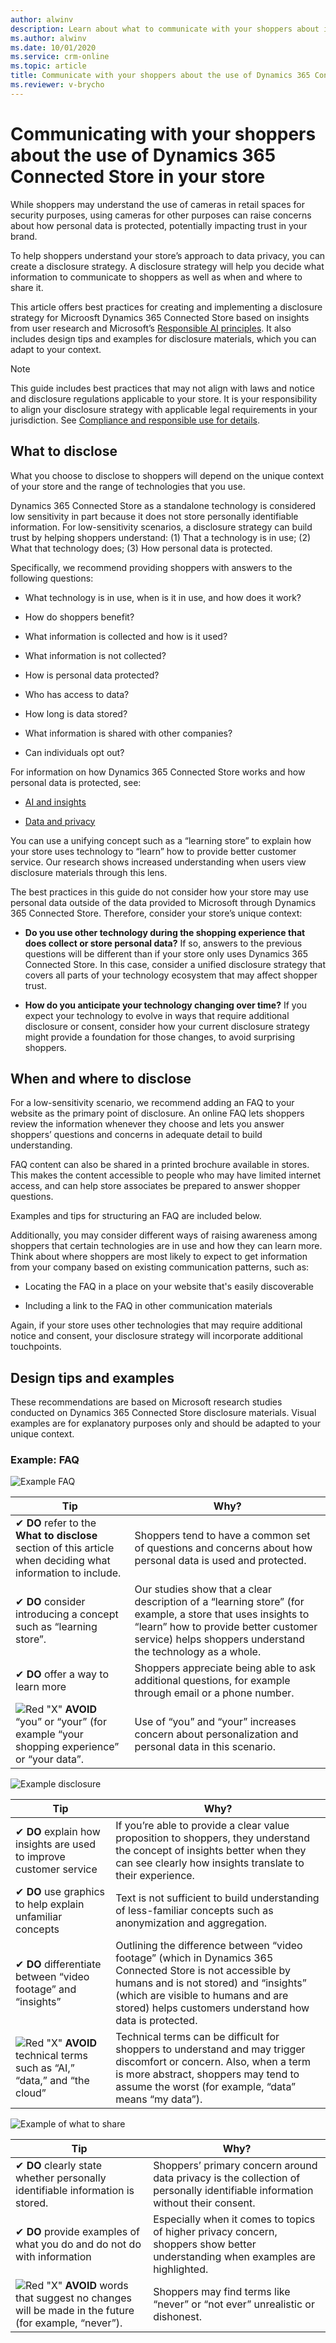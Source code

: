 ```yaml
---
author: alwinv
description: Learn about what to communicate with your shoppers about if you're Dynamics 365 Connected Store.
ms.author: alwinv
ms.date: 10/01/2020
ms.service: crm-online
ms.topic: article
title: Communicate with your shoppers about the use of Dynamics 365 Connected Store in your store
ms.reviewer: v-brycho
---
```


# Communicating with your shoppers about the use of Dynamics 365 Connected Store in your store

While shoppers may understand the use of cameras in retail spaces for security purposes, using cameras for other purposes can raise concerns about how personal data is protected, potentially impacting trust in your brand. 

To help shoppers understand your store’s approach to data privacy, you can create a disclosure strategy. A disclosure strategy will help you decide what information to communicate to shoppers as well as when and where to share it. 

This article offers best practices for creating and implementing a disclosure strategy for Microosft Dynamics 365 Connected Store based on insights from user research and Microsoft’s [Responsible AI principles](https://www.microsoft.com/en-us/ai/responsible-ai?activetab=pivot1%3aprimaryr6). It also includes design tips and examples for disclosure materials, which you can adapt to your context.  

> [!NOTE]
> This guide includes best practices that may not align with laws and notice and disclosure regulations applicable to your store. It is your responsibility to align your disclosure strategy with applicable legal requirements in your jurisdiction. See [Compliance and responsible use for details](compliance.md).  

## What to disclose

What you choose to disclose to shoppers will depend on the unique context of your store and the range of technologies that you use.

Dynamics 365 Connected Store as a standalone technology is considered low sensitivity in part because it does not store personally identifiable information. For low-sensitivity scenarios, a disclosure strategy can build trust by helping shoppers understand: (1) That a technology is in use; (2) What that technology does; (3) How personal data is protected.

Specifically, we recommend providing shoppers with answers to the following questions:

- What technology is in use, when is it in use, and how does it work?   

- How do shoppers benefit?

- What information is collected and how is it used?

- What information is not collected?

- How is personal data protected?

- Who has access to data?

- How long is data stored?

- What information is shared with other companies?

- Can individuals opt out?

For information on how Dynamics 365 Connected Store works and how personal data is protected, see:

- [AI and insights](ai-insights.md)

- [Data and privacy](data-privacy.md)

You can use a unifying concept such as a “learning store” to explain how your store uses technology to “learn” how to provide better customer service. Our research shows increased understanding when users view disclosure materials through this lens.

The best practices in this guide do not consider how your store may use personal data outside of the data provided to Microsoft through Dynamics 365 Connected Store. Therefore, consider your store’s unique context: 

- **Do you use other technology during the shopping experience that does collect or store personal data?** If so, answers to the previous questions will be different than if your store only uses Dynamics 365 Connected Store. In this case, consider a unified disclosure strategy that covers all parts of your technology ecosystem that may affect shopper trust.    

- **How do you anticipate your technology changing over time?** If you expect your technology to evolve in ways that require additional disclosure or consent, consider how your current disclosure strategy might provide a foundation for those changes, to avoid surprising shoppers.

## When and where to disclose  

For a low-sensitivity scenario, we recommend adding an FAQ to your website as the primary point of disclosure. An online FAQ lets shoppers review the information whenever they choose and lets you answer shoppers’ questions and concerns in adequate detail to build understanding. 

FAQ content can also be shared in a printed brochure available in stores. This makes the content accessible to people who may have limited internet access, and can help store associates be prepared to answer shopper questions.

Examples and tips for structuring an FAQ are included below.  

Additionally, you may consider different ways of raising awareness among shoppers that certain technologies are in use and how they can learn more. Think about where shoppers are most likely to expect to get information from your company based on existing communication patterns, such as:

- Locating the FAQ in a place on your website that's easily discoverable

- Including a link to the FAQ in other communication materials

Again, if your store uses other technologies that may require additional notice and consent, your disclosure strategy will incorporate additional touchpoints.   

## Design tips and examples

These recommendations are based on Microsoft research studies conducted on Dynamics 365 Connected Store disclosure materials. Visual examples are for explanatory purposes only and should be adapted to your unique context.

### Example: FAQ

![Example FAQ](media/faq-example.PNG "Example FAQ")
            
|Tip|Why?|
|-------------------------------------------|-------------------------------------------------------|
|✔ **DO** refer to  the **What to disclose** section of this article when deciding what information to include.|Shoppers tend to have a common set of questions and concerns about how personal data is used and protected.|
|✔ **DO** consider introducing a concept such as “learning store”. |Our studies show that a clear description of a “learning store” (for example, a store that uses insights to “learn” how to provide better customer service) helps shoppers understand the technology as a whole. |  
|✔ **DO** offer a way to learn more|	Shoppers appreciate being able to ask additional questions, for example through email or a phone number.|
|![Red "X"](media/avoid.PNG "Red X") **AVOID** “you” or “your” (for example “your shopping experience” or “your data”.|Use of “you” and “your” increases concern about personalization and personal data in this scenario.| 
                
![Example disclosure](media/disclosure-example.PNG "Example disclosure")

|Tip|Why?|
|-------------------------------------------|-------------------------------------------------------|
|✔ **DO** explain how insights are used to improve customer service|If you’re able to provide a clear value proposition to shoppers, they understand the concept of insights better when they can see clearly how insights translate to their experience.|
|✔ **DO** use graphics to help explain unfamiliar concepts|Text is not sufficient to build understanding of less-familiar concepts such as anonymization and aggregation.|
|✔ **DO** differentiate between “video footage” and “insights” |Outlining the difference between “video footage” (which in Dynamics 365 Connected Store is not accessible by humans and is not stored) and “insights” (which are visible to humans and are stored) helps customers understand how data is protected.|
|![Red "X"](media/avoid.PNG "Red X") **AVOID** technical terms such as “AI,” “data,” and  “the cloud”|Technical terms can be difficult for shoppers to understand and may trigger discomfort or concern. Also, when a term is more abstract, shoppers may tend to assume the worst (for example, “data” means “my data”). | 

![Example of what to share](media/what-to-share-example.PNG "Example of what to share")    

|Tip|Why?|
|-------------------------------------------|-------------------------------------------------------|
|✔ **DO** clearly state whether personally identifiable information is stored.|Shoppers’ primary concern around data privacy is the collection of personally identifiable information without their consent.|
|✔ **DO** provide examples of what you do and do not do with information|Especially when it comes to topics of higher privacy concern, shoppers show better understanding when examples are highlighted.|
|![Red "X"](media/avoid.PNG "Red X") **AVOID** words that suggest no changes will be made in the future (for example, “never”). |Shoppers may find terms like “never” or “not ever” unrealistic or dishonest.|
